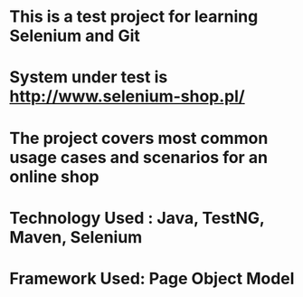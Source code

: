 # This is a test project for learning Selenium and Git
# System under test is http://www.selenium-shop.pl/
# The project covers most common usage cases and scenarios for an online shop
# 
# Technology Used : Java, TestNG, Maven, Selenium
# Framework Used: Page Object Model
